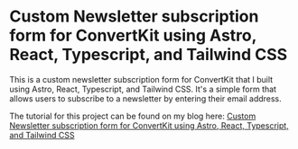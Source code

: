 # Custom Newsletter subscription form for ConvertKit using Astro, React, Typescript, and Tailwind CSS

This is a custom newsletter subscription form for ConvertKit that I built using Astro, React, Typescript, and Tailwind CSS. It's a simple form that allows users to subscribe to a newsletter by entering their email address.

The tutorial for this project can be found on my blog here: [Custom Newsletter subscription form for ConvertKit using Astro, React, Typescript, and Tailwind CSS](https://www.robcipolla.co.uk/blog/creating-a-newsletter-subscription-form-with-astro-react-and-convertkit)
